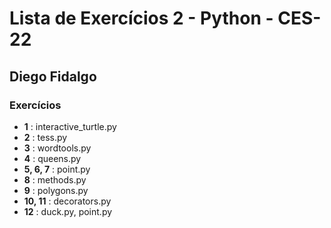 # Lista de Exercícios 2 - Python - CES-22
## Diego Fidalgo

### Exercícios
* **1**       : interactive_turtle.py
* **2**       : tess.py
* **3**       : wordtools.py
* **4**       : queens.py
* **5, 6, 7** : point.py
* **8**       : methods.py
* **9**       : polygons.py
* **10, 11**     : decorators.py
* **12**      : duck.py, point.py
